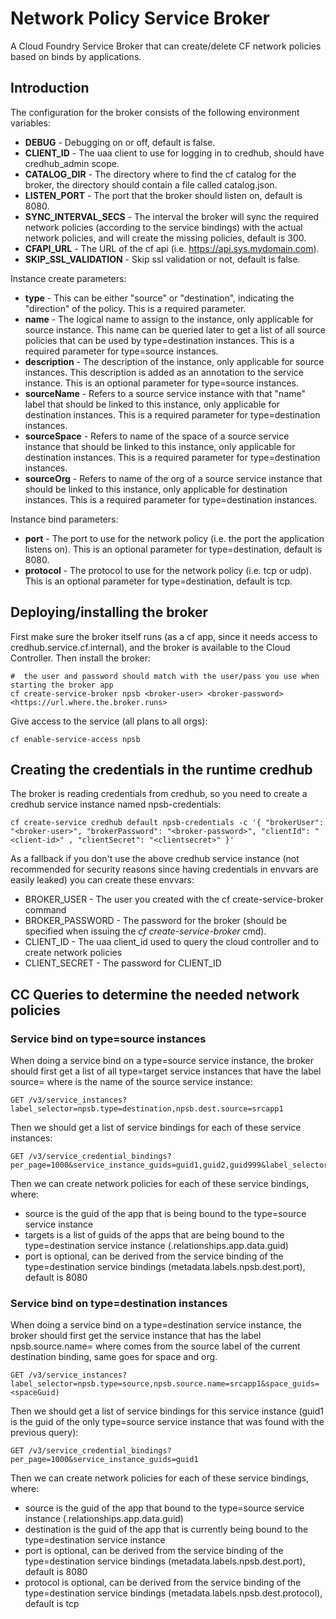 # Network Policy Service Broker

A Cloud Foundry Service Broker that can create/delete CF network policies based on binds by applications.

## Introduction

The configuration for the broker consists of the following environment variables:
* **DEBUG** - Debugging on or off, default is false.
* **CLIENT_ID** - The uaa client to use for logging in to credhub, should have credhub_admin scope.
* **CATALOG_DIR** - The directory where to find the cf catalog for the broker, the directory should contain a file called catalog.json.
* **LISTEN_PORT** - The port that the broker should listen on, default is 8080.
* **SYNC_INTERVAL_SECS** - The interval the broker will sync the required network policies (according to the service bindings) with the actual network policies, and will create the missing policies, default is 300.
* **CFAPI_URL** - The URL of the cf api (i.e. https://api.sys.mydomain.com).
* **SKIP_SSL_VALIDATION** - Skip ssl validation or not, default is false.

Instance create parameters:
* **type** - This can be either "source" or "destination", indicating the "direction" of the policy. This is a required parameter.
* **name** - The logical name to assign to the instance, only applicable for source instance. This name can be queried later to get a list of all source policies that can be used by type=destination instances. This is a required parameter for type=source instances.
* **description** - The description of the instance, only applicable for source instances. This description is added as an annotation to the service instance. This is an optional parameter for type=source instances.
* **sourceName** - Refers to a source service instance with that "name" label that should be linked to this instance, only applicable for destination instances. This is a required parameter for type=destination instances.
* **sourceSpace** - Refers to name of the space of a source service instance that should be linked to this instance, only applicable for destination instances. This is a required parameter for type=destination instances.
* **sourceOrg** - Refers to name of the org of a source service instance that should be linked to this instance, only applicable for destination instances. This is a required parameter for type=destination instances.

Instance bind parameters:
* **port** - The port to use for the network policy (i.e. the port the application listens on). This is an optional parameter for type=destination, default is 8080.
* **protocol** - The protocol to use for the network policy (i.e. tcp or udp). This is an optional parameter for type=destination, default is tcp.

## Deploying/installing the broker

First make sure the broker itself runs (as a cf app, since it needs access to credhub.service.cf.internal), and the broker is available to the Cloud Controller.
Then install the broker:
```
#  the user and password should match with the user/pass you use when starting the broker app
cf create-service-broker npsb <broker-user> <broker-password> <https://url.where.the.broker.runs>
```
Give access to the service (all plans to all orgs):
```
cf enable-service-access npsb
```

## Creating the credentials in the runtime credhub
The broker is reading credentials from credhub, so you need to create a credhub service instance named npsb-credentials: 
```
cf create-service credhub default npsb-credentials -c '{ "brokerUser": "<broker-user>", "brokerPassword": "<broker-password>", "clientId": "<client-id>" , "clientSecret": "<clientsecret>" }'
```

As a fallback if you don't use the above credhub service instance (not recommended for security reasons since having credentials in envvars are easily leaked) you can create these envvars:
* BROKER_USER - The user you created with the cf create-service-broker command
* BROKER_PASSWORD - The password for the broker (should be specified when issuing the _cf create-service-broker_ cmd).
* CLIENT_ID - The uaa client_id used to query the cloud controller and to create network policies
* CLIENT_SECRET - The password for CLIENT_ID

## CC Queries to determine the needed network policies

### Service bind on type=source instances
When doing a service bind on a type=source service instance, the broker should first get a list of all type=target service instances that have the label source=<srcname> where <srcname> is the name of the source service instance:
````
GET /v3/service_instances?label_selector=npsb.type=destination,npsb.dest.source=srcapp1
````
Then we should get a list of service bindings for each of these service instances:
````
GET /v3/service_credential_bindings?per_page=1000&service_instance_guids=guid1,guid2,guid999&label_selector=npsb.dest.port
````
Then we can create network policies for each of these service bindings, where:
* source is the guid of the app that is being bound to the type=source service instance
* targets is a list of guids of the apps that are being bound to the type=destination service instance (.relationships.app.data.guid)
* port is optional, can be derived from the service binding of the type=destination service bindings (metadata.labels.npsb.dest.port), default is 8080

### Service bind on type=destination instances
When doing a service bind on a type=destination service instance, the broker should first get the service instance that has the label npsb.source.name=<srcname> where <srcname> comes from the source label of the current destination binding, same goes for space and org.
````
GET /v3/service_instances?label_selector=npsb.type=source,npsb.source.name=srcapp1&space_guids=<spaceGuid)
````
Then we should get a list of service bindings for this service instance (guid1 is the guid of the only type=source service instance that was found with the previous query):
````
GET /v3/service_credential_bindings?per_page=1000&service_instance_guids=guid1
````
Then we can create network policies for each of these service bindings, where:
* source is the guid of the app that bound to the type=source service instance (.relationships.app.data.guid)
* destination is the guid of the app that is currently being bound to the type=destination service instance
* port is optional, can be derived from the service binding of the type=destination service bindings (metadata.labels.npsb.dest.port), default is 8080
* protocol is optional, can be derived from the service binding of the type=destination service bindings (metadata.labels.npsb.dest.protocol), default is tcp
